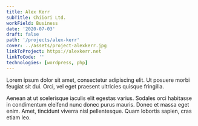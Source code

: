 ```yaml
---
title: Alex Kerr
subTitle: Chiiori Ltd.
workField: Business
date: '2020-07-03'
draft: false
path: '/projects/alex-kerr'
cover: ../assets/project-alexkerr.jpg
linkToProject: https://alexkerr.net
linkToCode: ''
technologies: [wordpress, php]
---
```


Lorem ipsum dolor sit amet, consectetur adipiscing elit. Ut posuere morbi feugiat sit dui. Orci, vel eget praesent ultricies quisque fringilla.

Aenean at ut scelerisque iaculis elit egestas varius. Sodales orci habitasse in condimentum eleifend nunc donec purus mauris. Donec et massa eget enim. Amet, tincidunt viverra nisl pellentesque. Quam lobortis sapien, cras etiam leo.
